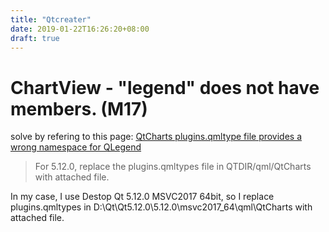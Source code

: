 ```yaml
---
title: "Qtcreater"
date: 2019-01-22T16:26:20+08:00
draft: true
---
```


# ChartView - "legend" does not have members. (M17)
solve by refering to this page: [QtCharts plugins.qmltype file provides a wrong namespace for QLegend](https://bugreports.qt.io/browse/QTBUG-51704)

>For 5.12.0, replace the plugins.qmltypes file in QTDIR/qml/QtCharts with attached file.

In my case, I use Destop Qt 5.12.0 MSVC2017 64bit, so I replace plugins.qmltypes in D:\Qt\Qt5.12.0\5.12.0\msvc2017_64\qml\QtCharts with attached file.
